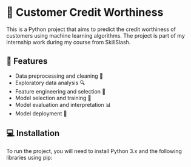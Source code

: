 # 🏦 Customer Credit Worthiness


This is a Python project that aims to predict the credit worthiness of customers using machine learning algorithms. The project is part of my internship work during my course from SkillSlash.

## 🚀 Features

- Data preprocessing and cleaning 🧹
- Exploratory data analysis 🔍
- Feature engineering and selection 🔬
- Model selection and training 🤖
- Model evaluation and interpretation 📊
- Model deployment 🚀

## 💻 Installation

To run the project, you will need to install Python 3.x and the following libraries using pip:
